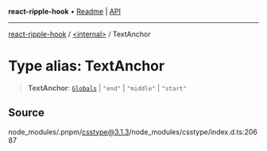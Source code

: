**react-ripple-hook** • [Readme](../../README.md) \| [API](../../globals.md)

---

[react-ripple-hook](../../README.md) / [\<internal\>](../README.md) / TextAnchor

# Type alias: TextAnchor

> **TextAnchor**: [`Globals`](Globals.md) \| `"end"` \| `"middle"` \| `"start"`

## Source

node_modules/.pnpm/csstype@3.1.3/node_modules/csstype/index.d.ts:20687
